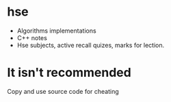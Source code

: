 # hse
- Algorithms implementations
- C++ notes
- Hse subjects, active recall quizes, marks for lection.

# It isn't recommended
Copy and use source code for cheating


